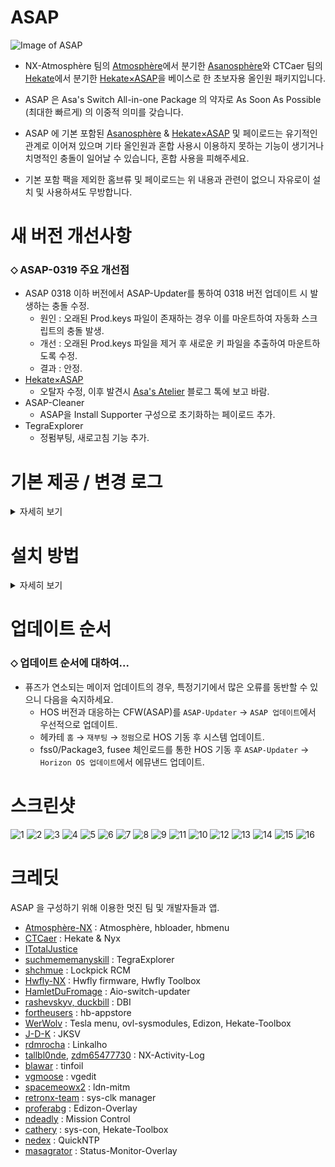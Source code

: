 ASAP
=====
![Image of ASAP](https://user-images.githubusercontent.com/89662125/222437596-ec56021f-bbf4-4326-916b-8abaa23049cd.png)


- NX-Atmosphère 팀의 [Atmosphère](https://github.com/Atmosphere-NX/Atmosphere)에서 분기한 [Asanosphère](https://github.com/Asadayot/Asanosphere)와 CTCaer 팀의 [Hekate](https://github.com/CTCaer/hekate)에서 분기한 [Hekate×ASAP](https://github.com/Asadayot/hekate)을 베이스로 한 초보자용 올인원 패키지입니다.

- ASAP 은 Asa's Switch All-in-one Package 의 약자로 As Soon As Possible (최대한 빠르게) 의 이중적 의미를 갖습니다.
- ASAP 에 기본 포함된 [Asanosphère](https://github.com/Asadayot/Asanosphere) & [Hekate×ASAP](https://github.com/Asadayot/hekate) 및 페이로드는 유기적인 관계로 이어져 있으며 기타 올인원과 혼합 사용시 이용하지 못하는 기능이 생기거나 치명적인 충돌이 일어날 수 있습니다, 혼합 사용을 피해주세요.
- 기본 포함 팩을 제외한 홈브류 및 페이로드는 위 내용과 관련이 없으니 자유로이 설치 및 사용하셔도 무방합니다.





새 버전 개선사항
=====
### ⬦ ASAP-0319 주요 개선점
 - ASAP 0318 이하 버전에서 ASAP-Updater를 통하여 0318 버전 업데이트 시 발생하는 충돌 수정.
   - 원인 : 오래된 Prod.keys 파일이 존재하는 경우 이를 마운트하여 자동화 스크립트의 충돌 발생.
   - 개선 : 오래된 Prod.keys 파일을 제거 후 새로운 키 파일을 추출하여 마운트하도록 수정.
   - 결과 : 안정.
 - [Hekate×ASAP](https://github.com/Asadayot/hekate)
   - 오탈자 수정, 이후 발견시 [Asa's Atelier](https://asadayo.tistory.com) 블로그 톡에 보고 바람.
 - ASAP-Cleaner
   - ASAP을 Install Supporter 구성으로 초기화하는 페이로드 추가.
 - TegraExplorer
   - 정펌부팅, 새로고침 기능 추가.

기본 제공 / 변경 로그
=====
<details><summary>자세히 보기</summary>

### ⬦ CFW & 부트로더
- [Asanosphère](https://github.com/Asadayot/Asanosphere)
  - 버전 표기 변경 : `HOS VER│ASAP1.5.1-0319│S/E`
  - exosphere 경로 변경 : `sd:/atmosphere/config`
  - config 폴더의 .ini 파일 한글 부연 설명 추가(주석)
  - 시리얼 변조 코드 변경 : `XAW` → `XAJ`(유럽/일본)
  - 더 많은 정보는 [Atmosphère](https://github.com/Atmosphere-NX/Atmosphere/releases) 참고.
- [Hekate×ASAP](https://github.com/Asadayot/hekate)
  - 한글화
  - 덤프 경로 변경.
  - 스크린샷 : `sd:/backup/screenshots`, 기타 : `sd:/backup`
  - ASAP 이외의 CFW에서 이용제한(충돌 및 일부 서비스 이용 불가). 
- Boot.dat & Boot.ini
  - SX OS / 모드칩 전용 필수 로더 및 설정

### ⬦ 홈브류 메뉴/로더
- [nx-hbmenu](https://github.com/Asadayot/nx-hbmenu) & [nx-hbloader](https://github.com/Asadayot/nx-hbloader)
  - 한글화.
  - 고정 위치 변경 : `sd:/atmosphere/hb` 

### ⬦ 페이로드
- [fusee.bin](https://github.com/Asadayot/Asanosphere)
- [TegraExplorer](https://github.com/Asadayot/TegraExplorer) : 4.0.1-ASAP
  - TegraExplorer 폴더 삭제, Exit/Scripts 수정, 덤프 경로 변경.
  - 스크린샷 : `sd:/backup/screenshots`, HOS 덤프 : `sd:/Firmware`, 기타 : `sd:/backup`
  - ASAP 이외의 CFW에서 일부 기능 이용제한.
- [Lockpick_RCM](https://github.com/Asadayot/Lockpick_RCM) : 1.9.10-ASAP
  - ASAP 설치시 최초 1회 prod.key 및 title.key 생성.
  - 덤프 경로 변경.
  - 스크린샷 : `sd:/backup/screenshots`, keys : `sd:/backup/keys`
  - ASAP 이외의 CFW에서 일부 기능 이용제한.
- [hwfly-toolbox](https://github.com/Asadayot/hwfly-toolbox) : 1.1.1 (버전 표기 오류 수정)
  - ASAP 이외의 CFW에서 일부 기능 이용제한.

### ⬦ 시그패치
- ASAP 용 기본 설치, 이후 ASAP-Updater 를 통하여 업데이트 가능

### ⬦ Warmboot Mariko 캐시
- Mariko 기기용 웜부트 캐시 `wb_0c.bin ~ wb_12.bin`

### ⬦ 홈브류
- [ASAP-Updater](https://github.com/Asadayot/ASAP-updater) : 2.21.4-ASAP
  - 오탈자 수정, 내용 변경, 연결 링크 변경, 16.0.0 지원, Tesla 및 홈브류/시스모듈 항목 추가.
- [DB Installer](https://github.com/rashevskyv/dbi) : 519, 바로가기 nsp
- [hb-appstore](https://github.com/fortheusers/hb-appstore) : 2.2
- [Hekate-Toolbox/Mariko 전용 설치](https://github.com/Asadayot/Hekate-Toolbox) : 4.0.3, 한글화, 바로가기 nsp
- [JKSV](https://github.com/Asadayot/JKSV) : 2023.02.28, 매끄럽게 재번역 및 언어, 바로가기 nsp
- [Linkalho](https://github.com/Asadayot/linkalho) : 2.0.2, 한글화, 바로가기 nsp
- [NX-Activity-Log](https://github.com/Asadayot/NX-Activity-Log) : 1.5.0, 매끄러운 재번역, 바로가기 nsp
- [Tinfoil](https://github.com/Asadayot/NX-Activity-Log) : 16.0 [v0], 바로가기 nsp
- [vgedit](https://github.com/Asadayot/vgedit) : 2.2, 한글화, 바로가기 nsp
- [Edizon/선택 설치](https://github.com/WerWolv/EdiZon) : 3.1.0, 바로가기 nsp
- [ldnmitm config/선택 설치](https://github.com/Asadayot/ldn_mitm) : 1.1.2
- [sys-clk manager/선택 설치](https://github.com/Asadayot/sys-clk) : 1.0.3-ASAP, 한글화, 바로가기 nsp

### ⬦ 테슬라 & 시스모듈 (선택 설치)
- [Tesla menu](https://github.com/Asadayot/Tesla-Menu) : 1.0.7-ASAP, 한글화
- [ovl-sysmodules](https://github.com/Asadayot/ovl-sysmodules) : 1.3.1-ASAP, 한글화
- [EdiZon-Overlay](https://github.com/proferabg/EdiZon-Overlay) : 1.0.4
- [MissionControl](https://github.com/ndeadly/MissionControl) : 0.9.0
- [ldn_mitm](https://github.com/Asadayot/ldn_mitm) : 1.15.0-ASAP, 한글화
- [QuickNTP](https://github.com/Asadayot/QuickNTP) : 1.2.7-ASAP, 한글화
- [Status-Monitor-Overlay](https://github.com/Asadayot/Status-Monitor-Overlay) : 0.8.1-ASAP
- [sys-clk](https://github.com/Asadayot/sys-clk) : 1.0.3-ASAP, 한글화
- [sys-con](https://github.com/cathery/sys-con) : 0.6.4

</details>

설치 방법
=====
<details><summary>자세히 보기</summary>
  
### ⬦ 기존 커스텀 펌웨어 이용 유저의 경우
- [ASAP-Updater](https://github.com/Asadayot/ASAP-updater)의 `Asano-updater_X.XX.X.zip` [Latest](https://github.com/Asadayot/ASAP-updater/releases/latest)를 내려받습니다.
- 압축 해제 후 디렉토리를 `sd:/` 최상위 경로로 붙여넣습니다.
- 스위치를 커스텀 펌웨어로 기동 후, hbmenu `앨범+R+A` 진입, `ASAP-Updater`를 실행합니다.
- `ASAP 업데이트` 항목에서 해당 사항을 선택하여 다운로드합니다.
- 다운로드 후, `뒤로` 선택하여 재기동 하며 자동 설치를 진행합니다.

### ⬦ 새 Micro SD Card 를 이용하여 설치하는 경우
- [ASAP](https://github.com/Asadayot/ASAP)의 `Install_Supporter.zip` [Latest](https://github.com/Asadayot/ASAP/releases/latest)를 내려받습니다.
- 압축 해제 후 `install.bat` 배치 파일을 실행합니다.
  - Windows의 PC 보호 팝업창이 생성되면 추가정보 → 실행 선택 후, CMD 창의 안내에 따라 진행하세요.
  - 혹은 디렉토리를 `sd:/` 최상위 경로로 모두 붙여넣습니다.
- 닌텐도 온라인 가입자 설정을 진행합니다. (선택사항)
  - 부팅화면이 표기되면 `- 볼륨 버튼` 선택하여 Hekate로 기동 하여 Launch 메뉴로 진입, `HOS (Warmboot Error Fix)` 로 부팅합니다.
  - 설정→데이터 관리→저장 데이터 맡기기→온라인 가입자 선택→설정→저장 데이터 자동 백업/다운로드 OFF 순으로 설정합니다.
  - 설정→본체→소프트웨어 자동 업데이트 OFF→에러 정보 송신 OFF 순으로 설정합니다.
- `파티션 기반` 에뮤낸드를 생성합니다. (선택사항)
  - 부팅화면이 표기되면 `- 볼륨 버튼` 선택하여 Hekate로 진입합니다. 
  - 도구→SD 카드 파티션 분할→확인→에뮤낸드(RAW)-12 권장→포맷 및 분할 계속→시작→전원버튼→확인 순으로 선택하여 파티션을 분할합니다.
  - Hekate 홈메뉴로 돌아가 에뮤낸드→에뮤낸드 생성→파티션 기반→파티션 X 순으로 선택하여 자동 생성합니다.
- `파일 기반` 에뮤낸드를 생성합니다. (선택사항)
  - 부팅화면이 표기되면 `- 볼륨 버튼` 선택하여 Hekate로 진입합니다. 
  - 도구→SD 카드 파티션→확인→포맷 및 분할 계속→시작→전원버튼→확인 순으로 선택하여 FAT32로 포맷합니다.
  - Hekate 홈메뉴로 돌아가 에뮤낸드→에뮤낸드 생성→파일 기반 순으로 선택하여 자동 생성합니다.
- Launch 메뉴의 `Asanosphère (퓨즈 체인로드)`로 기동 후, hbmenu `앨범+R+A` 진입하여 ASAP-Updater를 실행합니다.
- 'ASAP 업데이트' 항목에서 해당 사항을 선택하여 다운로드합니다.
- 다운로드 후, `뒤로` 선택하여 재기동 하며 자동 설치를 진행합니다.

### ⬦ 추가 사항 설치
- `ASAP-Updater` 혹은 `Install Supporter` 를 이용한 ASAP 설치 완료 후 기호에 따라 추가 파일을 설치합니다.
  - ASAP-Updater → 추가 구성 다운로드 → '[ Mariko 유저 ] OLED 모델 전용 필수 추가파일' 선택 다운로드.
  - ASAP-Updater → 추가 구성 다운로드 → 'hekate_ipl.ini', 'hwfly firmware.bin' / 'sdloader.enc' 선택 다운로드.
  - ASAP-Updater → Horizon OS 다운로드 → '[ HOS ] XX.X.X', '[ HOS ] XX.X.X (Rebootless Update)' 선택 다운로드. 
  - ASAP-Updater → 버전교체/시그패치/ETC. → 'Signature Patches', 'Tinfoil DB', 'Tesla', 'Sysmodule', 'Homebrew' 선택 다운로드.

</details>

업데이트 순서
=====
### ⬦ 업데이트 순서에 대하여...
- 퓨즈가 연소되는 메이저 업데이트의 경우, 특정기기에서 많은 오류를 동반할 수 있으니 다음을 숙지하세요.
  - HOS 버전과 대응하는 CFW(ASAP)를 `ASAP-Updater` → `ASAP 업데이트`에서 우선적으로 업데이트.
  - 헤카테 `홈` → `재부팅` → `정펌`으로 HOS 기동 후 시스템 업데이트.
  - fss0/Package3, fusee 체인로드를 통한 HOS 기동 후 `ASAP-Updater` → `Horizon OS 업데이트`에서 에뮤낸드 업데이트.
  
  
스크린샷
=====

![1](https://user-images.githubusercontent.com/89662125/226023702-b8afd533-fafa-4dad-96d8-96f527a662d2.png)
![2](https://user-images.githubusercontent.com/89662125/226023722-076486e0-47a7-43c6-99a2-06867d24f41e.png)
![3](https://user-images.githubusercontent.com/89662125/226023728-58e07a1b-2a16-4f01-8f40-555e66b6cbd3.png)
![4](https://user-images.githubusercontent.com/89662125/226023738-3d75c388-4599-4d90-8741-405ec1acc218.png)
![5](https://user-images.githubusercontent.com/89662125/226023746-536241ec-50da-4906-96be-3762d95be952.png)
![6](https://user-images.githubusercontent.com/89662125/226023756-eddbc432-f97d-4293-974b-ae35c31552cb.png)
![7](https://user-images.githubusercontent.com/89662125/226023768-11a8a304-8799-41c3-ac26-572632eb3287.jpg)
![8](https://user-images.githubusercontent.com/89662125/222483583-1d41ebd1-3cc5-4136-a731-077e93c6bd37.jpg)
![9](https://user-images.githubusercontent.com/89662125/226023779-8a9576b6-55b2-4d95-b357-5720a5683edf.jpg)
![11](https://user-images.githubusercontent.com/89662125/226023787-a2515c04-bab2-46d4-b10b-affdba80c1e6.jpg)
![10](https://user-images.githubusercontent.com/89662125/226027868-00a3741a-11a7-49e0-906d-0bd8c7c73561.jpg)
![12](https://user-images.githubusercontent.com/89662125/222483729-e9399261-b2eb-4af4-880e-217980faa047.jpg)
![13](https://user-images.githubusercontent.com/89662125/222483738-b10c9844-351b-4abd-8a73-a533881f5a4f.jpg)
![14](https://user-images.githubusercontent.com/89662125/222483759-ae856d50-81b0-4e39-9743-51e7af41f6fd.jpg)
![15](https://user-images.githubusercontent.com/89662125/222483793-c8a87a5c-508b-42cb-8294-bdc94a5ac356.jpg)
![16](https://user-images.githubusercontent.com/89662125/222483816-f3ad4b3a-be0f-41e0-8001-ccbd4e2e16a3.jpg)

크레딧
=====
ASAP 을 구성하기 위해 이용한 멋진 팀 및 개발자들과 앱.
  - [Atmosphère-NX](https://github.com/Atmosphere-NX) :  Atmosphère, hbloader, hbmenu
  - [CTCaer](https://github.com/CTCaer) :  Hekate & Nyx
  - [ITotalJustice](https://github.com/ITotalJustice)
  - [suchmememanyskill](https://github.com/suchmememanyskill) :  TegraExplorer
  - [shchmue](https://github.com/shchmue) :  Lockpick RCM
  - [Hwfly-NX](https://github.com/hwfly-nx) :  Hwfly firmware, Hwfly Toolbox
  - [HamletDuFromage](https://github.com/HamletDuFromage) :  Aio-switch-updater
  - [rashevskyv, duckbill](https://github.com/rashevskyv) :  DBI
  - [fortheusers](https://github.com/fortheusers) :  hb-appstore
  - [WerWolv](https://github.com/WerWolv) :  Tesla menu, ovl-sysmodules, Edizon, Hekate-Toolbox
  - [J-D-K](https://github.com/J-D-K) :  JKSV
  - [rdmrocha](https://github.com/rdmrocha) :  Linkalho
  - [tallbl0nde](https://github.com/tallbl0nde), [zdm65477730](https://github.com/zdm65477730) :  NX-Activity-Log
  - [blawar](https://github.com/blawar) :  tinfoil
  - [vgmoose](https://github.com/vgmoose) :  vgedit
  - [spacemeowx2](https://github.com/spacemeowx2) :  ldn-mitm
  - [retronx-team](https://github.com/retronx-team) :  sys-clk manager
  - [proferabg](https://github.com/proferabg) :  Edizon-Overlay
  - [ndeadly](https://github.com/ndeadly) :  Mission Control
  - [cathery](https://github.com/cathery) :  sys-con, Hekate-Toolbox
  - [nedex](https://github.com/nedex) :  QuickNTP
  - [masagrator](https://github.com/masagrator) :  Status-Monitor-Overlay
